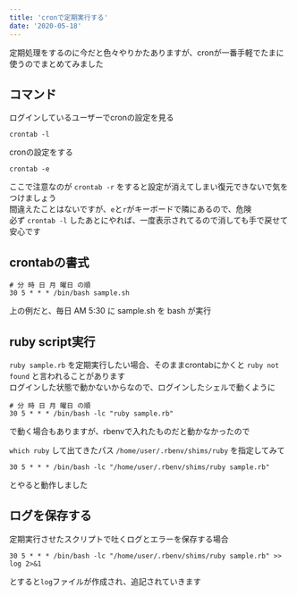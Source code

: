 ```yaml
---
title: 'cronで定期実行する'
date: '2020-05-18'
---
```


定期処理をするのに今だと色々やりかたありますが、cronが一番手軽でたまに使うのでまとめてみました  

## コマンド

ログインしているユーザーでcronの設定を見る

```
crontab -l
```

cronの設定をする

```
crontab -e
```

ここで注意なのが `crontab -r` をすると設定が消えてしまい復元できないで気をつけましょう    
間違えたことはないですが、`e`と`r`がキーボードで隣にあるので、危険  
必ず `crontab -l` したあとにやれば、一度表示されてるので消しても手で戻せて安心です  

## crontabの書式

```
# 分 時 日 月 曜日 の順
30 5 * * * /bin/bash sample.sh
```

上の例だと、毎日 AM 5:30 に sample.sh を bash が実行

## ruby script実行

`ruby sample.rb` を定期実行したい場合、そのままcrontabにかくと `ruby not found` と言われることがあります  
ログインした状態で動かないからなので、ログインしたシェルで動くように

```
# 分 時 日 月 曜日 の順
30 5 * * * /bin/bash -lc "ruby sample.rb"
```

で動く場合もありますが、rbenvで入れたものだと動かなかったので

`which ruby` して出てきたパス `/home/user/.rbenv/shims/ruby` を指定してみて

```
30 5 * * * /bin/bash -lc "/home/user/.rbenv/shims/ruby sample.rb"
```

とやると動作しました

## ログを保存する

定期実行させたスクリプトで吐くログとエラーを保存する場合

```
30 5 * * * /bin/bash -lc "/home/user/.rbenv/shims/ruby sample.rb" >> log 2>&1
```

とすると`log`ファイルが作成され、追記されていきます
